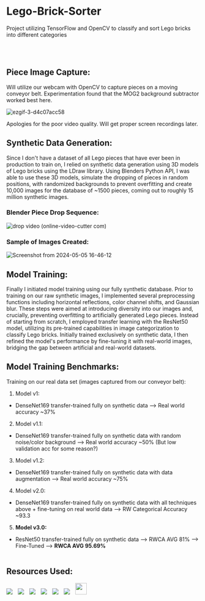 <h1>Lego-Brick-Sorter</h1>
Project utilizing TensorFlow and OpenCV to classify and sort Lego bricks into different categories

<br></br>

<h2>Piece Image Capture:</h2>
Will utilize our webcam with OpenCV to capture pieces on a moving conveyor belt. Experimentation found that the MOG2 background subtractor worked best here.

![ezgif-3-d4c07acc58](https://github.com/Billiam2468/Lego-Brick-Sorter/assets/2740224/558b6816-c81e-4b50-bba4-04eedfee22bb)

Apologies for the poor video quality. Will get proper screen recordings later.

<h2>Synthetic Data Generation:</h2>
Since I don't have a dataset of all Lego pieces that have ever been in production to train on, I relied on synthetic data generation using 3D models of Lego bricks using the LDraw library. Using Blenders Python API, I was able to use these 3D models, simulate the dropping of pieces in random positions, with randomized backgrounds to prevent overfitting and create 10,000 images for the database of ~1500 pieces, coming out to roughly 15 million synthetic images.

<h3>Blender Piece Drop Sequence:</h3>

![drop video (online-video-cutter com)](https://github.com/Billiam2468/Lego-Brick-Sorter/assets/2740224/9bf3e8b4-4c95-4dfe-8e30-9c482eabb343)


<h3>Sample of Images Created:</h3>

![Screenshot from 2024-05-05 16-46-12](https://github.com/Billiam2468/Lego-Brick-Sorter/assets/2740224/e03da7d1-6ee2-493a-a5af-c90416fdb506)

<h2>Model Training:</h2>
Finally I initiated model training using our fully synthetic database. Prior to training on our raw synthetic images, I implemented several preprocessing functions including horizontal reflections, color channel shifts, and Gaussian blur. These steps were aimed at introducing diversity into our images and, crucially, preventing overfitting to artificially generated Lego pieces. Instead of starting from scratch, I employed transfer learning with the ResNet50 model, utilizing its pre-trained capabilities in image categorization to classify Lego bricks. Initially trained exclusively on synthetic data, I then refined the model's performance by fine-tuning it with real-world images, bridging the gap between artificial and real-world datasets.

<h2>Model Training Benchmarks:</h2>
Training on our real data set (images captured from our conveyor belt):

1. Model v1:
* DenseNet169 transfer-trained fully on synthetic data --> Real world accuracy ~37%
2. Model v1.1:
* DenseNet169 transfer-trained fully on synthetic data with random noise/color background --> Real world accuracy ~50% (But low validation acc for some reason?)
3. Model v1.2:
* DenseNet169 transfer-trained fully on synthetic data with data augmentation --> Real world accuracy ~75%
4. Model v2.0:
* DenseNet169 transfer-trained fully on synthetic data with all techniques above + fine-tuning on real world data --> RW Categorical Accuracy ~93.3
5. **Model v3.0:**
* ResNet50 transfer-trained fully on synthetic data --> RWCA AVG 81% --> Fine-Tuned --> **RWCA AVG 95.69%**
<br></br>

<h2>Resources Used:</h2>
<div style="white-space: nowrap;">
  <img src="https://img.shields.io/badge/github-%23181717.svg?&style=for-the-badge&logo=github&logoColor=white" style="display: inline-block; margin-right: 10px;">
  <img src="https://img.shields.io/badge/blender-%23F5792A.svg?&style=for-the-badge&logo=blender&logoColor=white" style="display: inline-block; margin-right: 10px;">
  <img src="https://img.shields.io/badge/python-%233776AB.svg?&style=for-the-badge&logo=python&logoColor=white" style="display: inline-block; margin-right: 10px;">
  <img src="https://img.shields.io/badge/jupyter-%23F37626.svg?&style=for-the-badge&logo=jupyter&logoColor=white" style="display: inline-block; margin-right: 10px;">
  <img src="https://img.shields.io/badge/opencv-%235C3EE8.svg?&style=for-the-badge&logo=opencv&logoColor=white" style="display: inline-block; margin-right: 10px;">
  <img src="https://img.shields.io/badge/tensorflow-%23FF6F00.svg?&style=for-the-badge&logo=tensorflow&logoColor=white" style="display: inline-block; margin-right: 10px">
  <img src="https://www.ldraw.org/common/images/banners/default/main.png" style="display: inline-block; margin-right: 10px; height: 30px">
</div>
